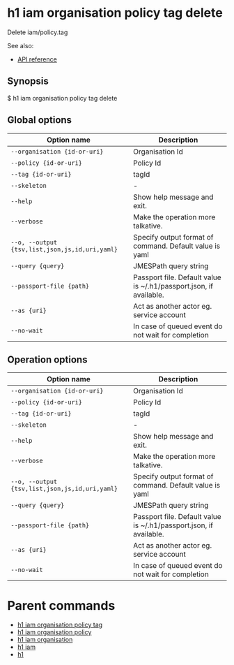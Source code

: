 
# h1 iam organisation policy tag delete

Delete iam/policy.tag

See also:

* [API reference](https://api.hyperone.com/v2/docs#operation/iam_organisation_policy_tag_delete)

## Synopsis

$ h1 iam organisation policy tag delete <options>

## Global options

| Option name                                        | Description                                                        |
| -------------------------------------------------- | ------------------------------------------------------------------ |
| ```--organisation {id-or-uri}```                   | Organisation Id                                                    |
| ```--policy {id-or-uri}```                         | Policy Id                                                          |
| ```--tag {id-or-uri}```                            | tagId                                                              |
| ```--skeleton```                                   | -                                                                  |
| ```--help```                                       | Show help message and exit.                                        |
| ```--verbose```                                    | Make the operation more talkative.                                 |
| ```--o, --output {tsv,list,json,js,id,uri,yaml}``` | Specify output format of command. Default value is yaml            |
| ```--query {query}```                              | JMESPath query string                                              |
| ```--passport-file {path}```                       | Passport file. Default value is ~/.h1/passport.json, if available. |
| ```--as {uri}```                                   | Act as another actor eg. service account                           |
| ```--no-wait```                                    | In case of queued event do not wait for completion                 |

## Operation options

| Option name                                        | Description                                                        |
| -------------------------------------------------- | ------------------------------------------------------------------ |
| ```--organisation {id-or-uri}```                   | Organisation Id                                                    |
| ```--policy {id-or-uri}```                         | Policy Id                                                          |
| ```--tag {id-or-uri}```                            | tagId                                                              |
| ```--skeleton```                                   | -                                                                  |
| ```--help```                                       | Show help message and exit.                                        |
| ```--verbose```                                    | Make the operation more talkative.                                 |
| ```--o, --output {tsv,list,json,js,id,uri,yaml}``` | Specify output format of command. Default value is yaml            |
| ```--query {query}```                              | JMESPath query string                                              |
| ```--passport-file {path}```                       | Passport file. Default value is ~/.h1/passport.json, if available. |
| ```--as {uri}```                                   | Act as another actor eg. service account                           |
| ```--no-wait```                                    | In case of queued event do not wait for completion                 |

# Parent commands

* [h1 iam organisation policy tag](./../README.md)
* [h1 iam organisation policy](./../../README.md)
* [h1 iam organisation](./../../../README.md)
* [h1 iam](./../../../../README.md)
* [h1](./../../../../../README.md)
